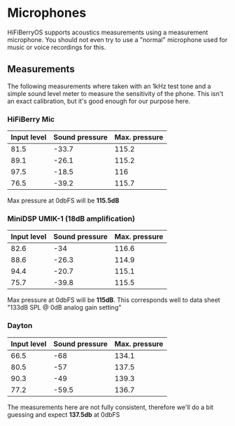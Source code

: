 # Microphones

HiFiBerryOS supports acoustics measurements using a measurement microphone. You should not even try to use a 
"normal" microphone used for music or voice recordings for this. 


## Measurements

The following measurements where taken with an 1kHz test tone and a simple sound level meter to measure the 
sensitivity of the phone. This isn't an exact calibration, but it's good enough for our purpose here. 

### HiFiBerry Mic

|Input level|Sound pressure|Max. pressure|
|---|---|---|
|81.5|-33.7|115.2
|89.1|-26.1|115.2
|97.5|-18.5|116
|76.5|-39.2|115.7

Max pressure at 0dbFS will be **115.5dB**

### MiniDSP UMIK-1 (18dB amplification)

|Input level|Sound pressure|Max. pressure|
|---|---|---|
|82.6|-34|116.6|
|88.6|-26.3|114.9|
|94.4|-20.7|115.1|
|75.7|-39.8|115.5|

Max pressure at 0dbFS will be **115dB**. This corresponds well to data sheet "133dB SPL @ 0dB analog gain setting"

### Dayton 
|Input level|Sound pressure|Max. pressure|
|---|---|---|
|66.5|-68|134.1|
|80.5|-57|137.5|
|90.3|-49|139.3|
|77.2|-59.5|136.7|

The measurements here are not fully consistent, therefore we'll do a bit guessing and expect **137.5db** at 0dbFS
